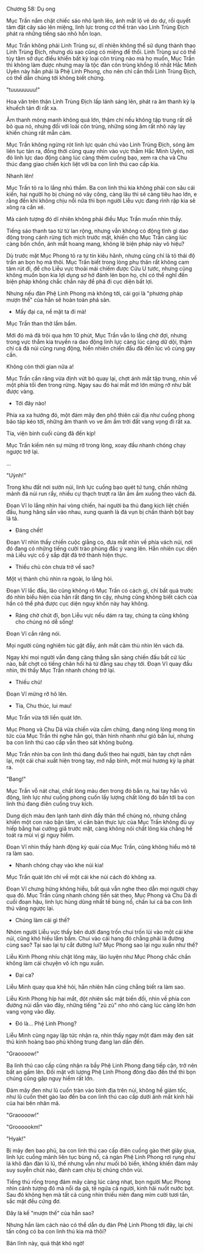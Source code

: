 




Chương 58: Dụ ong


Mục Trần nắm chặt chiếc sáo nhỏ lạnh lẽo, ánh mắt lộ vẻ do dự, rồi quyết tâm đặt cây sáo lên miệng, linh lực trong cơ thể tràn vào Linh Trùng Địch phát ra những tiếng sáo nhỏ hỗn loạn.

Mục Trần không phải Linh Trùng sư, dĩ nhiên không thể sử dụng thành thạo Linh Trùng Địch, nhưng dù sao cũng có miệng để thổi. Linh Trùng sư có thể tùy tâm sở dục điều khiển bất kỳ loại côn trùng nào mà họ muốn, Mục Trần thì không làm được nhưng may là tộc đàn côn trùng khổng lồ nhất Hắc Minh Uyên này hẳn phải là Phệ Linh Phong, cho nên chỉ cần thổi Linh Trùng Địch, có thể dẫn chúng tới không biết chừng.

"tuuuuuuuu!"

Hoa văn trên thân Linh Trùng Địch lấp lánh sáng lên, phát ra âm thanh kỳ lạ khuếch tán đi rất xa.

Âm thanh mỏng manh không quá lớn, thậm chí nếu không tập trung rất dễ bỏ qua nó, nhưng đối với loài côn trùng, những sóng âm rất nhỏ này lạy khiến chúng rất mẫn cảm.

Mục Trần không ngừng rót linh lực quán chú vào Linh Trùng Địch, sóng âm liên tục tản ra, đồng thời cũng quay nhìn vào vực thẳm Hắc Minh Uyên, nơi đó linh lực dao động càng lúc càng thêm cuồng bạo, xem ra cha và Chu thúc đang giao chiến kịch liệt với ba con linh thú cao cấp kia.

Nhanh lên!

Mục Trần tỏ ra lo lắng nhủ thầm. Ba con linh thú kia không phải con sâu cái kiến, hai người họ bị chúng nó vây công, càng lâu thì sẽ càng tiêu hao lớn, e rằng đến khi không chịu nổi nữa thì bọn người Liễu vực đang rình rập kia sẽ xông ra cắn xé.

Mà cảnh tượng đó dĩ nhiên không phải điều Mục Trần muốn nhìn thấy.

Tiếng sáo thanh tao từ từ lan rộng, nhưng vẫn không có động tĩnh gì dao động trong cánh rừng tịch mịch trước mặt, khiến cho Mục Trần càng lúc càng bồn chồn, ánh mắt hoang mang, không lẽ biện pháp này vô hiệu?

Dù trước mặt Mục Phong tỏ ra tự tin kiêu hãnh, nhưng cũng chỉ là tỏ thái độ trấn an bọn họ mà thôi. Mục Trần biết trong lòng phụ thân rất không cam tâm rút đi, để cho Liễu vực thoải mái chiếm được Cửu U tước, nhưng cũng không muốn bọn kia lợi dụng sơ hở đánh lén bọn họ, chỉ có thể nghĩ đến biện pháp không chắc chắn này để phá đi cục diện bất lợi.

Nhưng nếu đàn Phệ Linh Phong mà không tới, cái gọi là "phương pháp mượn thế" của hắn sẽ hoàn toàn phá sản.

- Mấy đại ca, nể mặt ta đi mà!

Mục Trần than thở lẩm bẩm.

Mới đó mà đã trôi qua hơn 10 phút, Mục Trần vẫn lo lắng chờ đợi, nhưng trong vực thẳm kia truyền ra dao động linh lực càng lúc càng dữ dội, thậm chí cả đá núi cũng rung động, hiển nhiên chiến đấu đã đến lúc vô cùng gay cấn.

Không còn thời gian nữa a!

Mục Trần cắn răng vừa định vứt bỏ quay lại, chợt ánh mắt tập trung, nhìn về một phía tối đen trong rừng. Ngay sau đó hai mắt mở lớn mừng rỡ như bắt được vàng.

- Tới đây nào!

Phía xa xa hướng đó, một đám mây đen phô thiên cái địa như cuồng phong bão táp kéo tới, những âm thanh vo ve ầm ầm trời đất vang vọng đi rất xa.

Tía, viện binh cuối cùng đã đến kịp!

Mục Trần kiềm nén sự mừng rỡ trong lòng, xoay đầu nhanh chóng chạy ngược trở lại.

...

"Uỳnh!"

Trong khu đất nơi sườn núi, linh lực cuồng bạo quét tứ tung, chấn những mảnh đá núi run rẩy, nhiều cự thạch trượt ra lăn ầm ầm xuống theo vách đá.

Đoạn Vĩ lo lắng nhìn hai vòng chiến, hai người ba thú đang kịch liệt chiến đấu, hung hăng sấn vào nhau, xung quanh là đá vụn bị chấn thành bột bay lả tả.

- Đáng chết!

Đoạn Vĩ nhìn thấy chiến cuộc giằng co, đưa mắt nhìn về phía vách núi, nơi đó đang có những tiếng cười trào phúng đắc ý vang lên. Hẳn nhiên cục diện mà Liễu vực cố ý sắp đặt đã trở thành hiện thực.

- Thiếu chủ còn chưa trở về sao?

Một vị thành chủ nhìn ra ngoài, lo lắng hỏi.

Đoạn Vĩ lắc đầu, lão cũng không rõ Mục Trần có cách gì, chỉ bất quá trước đó nhìn biểu hiện của hắn rất đáng tin cậy, nhưng cũng không biết cách của hắn có thể phá được cục diện nguy khốn này hay không.

- Ráng chờ chút đi, bọn Liễu vực nếu dám ra tay, chúng ta cũng không cho chúng nó dễ sống!

Đoạn Vĩ cắn răng nói.

Mọi người cũng nghiêm túc gật đầy, ánh mắt căm thù nhìn lên vách đá.

Ngay khi mọi người vẫn đang căng thẳng sẵn sàng chiến đấu bất cứ lúc nào, bất chợt có tiếng chân hối hả từ đằng sau chạy tới. Đoạn Vĩ quay đầu nhìn, thì thấy Mục Trần nhanh chóng trở lại.

- Thiếu chủ!

Đoạn Vĩ mừng rỡ hô lên.

- Tía, Chu thúc, lui mau!

Mục Trần vừa tới liền quát lớn.

Mục Phong và Chu Dã vừa chiến vừa cầm chừng, đang nóng lòng mong tin tức của Mục Trần thì nghe hắn gọi, thân hình nhanh như gió bắn lui, nhưng ba con linh thú cao cấp vẫn theo sát không buông.

Mục Trần nhìn ba con linh thú đang đuổi theo hai người, bàn tay chợt nắm lại, một cái chai xuất hiện trong tay, mở nắp bình, một mùi hương kỳ lạ phát ra.

"Bang!"

Mục Trần vỗ nát chai, chất lỏng màu đen trong đó bắn ra, hai tay hắn vũ động, linh lực như cuồng phong cuốn lấy lượng chất lỏng đó bắn tới ba con linh thú đang điên cuồng truy kích.

Dung dịch màu đen lạnh tanh dính đầy thân thể chúng nó, nhưng chẳng khiến một con nào bận tâm, vì căn bản thực lực của Mục Trần không đủ uy hiếp bằng hai cường giả trước mặt, càng không nói chất lỏng kia chẳng hề toát ra mùi vị gì nguy hiểm.

Đoạn Vĩ nhìn thấy hành động kỳ quái của Mục Trần, cũng không hiểu mô tê ra làm sao.

- Nhanh chóng chạy vào khe núi kia!

Mục Trần quát lớn chỉ về một cái khe núi cách đó không xa.

Đoạn Vĩ chưng hửng không hiểu, bất quá vẫn nghe theo dẫn mọi người chạy qua đó. Mục Trần cũng nhanh chóng tiến sát theo, Mục Phong và Chu Dã đi cuối đoạn hậu, linh lực hùng dũng nhất tề bùng nổ, chấn lui cả ba con linh thú văng ngược lại.

- Chúng làm cái gì thế?

Nhóm người Liễu vực thấy bên dưới đang trốn chui trốn lủi vào một cái khe núi, cũng khó hiểu lẩm bẩm. Chui vào cái hang đó chẳng phải là đường cùng sao? Tại sao lại tự cắt đường lui? Mục Phong sao lại ngu xuẩn như thế?

Liễu Kinh Phong nhíu chặt lông mày, lão luyện như Mục Phong chắc chắn không làm cái chuyện vô ích ngu xuẩn.

- Đại ca?

Liễu Minh quay qua khẽ hỏi, hẳn nhiên hắn cũng chẳng biết ra làm sao.

Liễu Kinh Phong híp hai mắt, đột nhiên sắc mặt biến đổi, nhìn về phía con đường núi dẫn vào đây, những tiếng "zù zù" nho nhỏ càng lúc càng lớn hơn vang vọng vào đây.

- Đó là... Phệ Linh Phong?

Liễu Minh cũng ngay lập tức nhận ra, nhìn thấy ngay một đám mây đen sát thủ kinh hoàng bao phủ không trung đang lan dần đến.

"Graoooow!"

Ba linh thú cao cấp cũng nhận ra bầy Phệ Linh Phong đang tiếp cận, trở nên bất an gầm lên. Đối mặt với lượng Phệ Linh Phong đông đảo đến thế thì bọn chúng cũng gặp nguy hiểm rất lớn.

Đám mây đen như lũ cuốn tràn vào bình địa trên núi, không hề giảm tốc, như lũ cuốn thét gào lao đến ba con linh thú cao cấp dưới ánh mắt kinh hãi của hai bên nhân mã.

"Graoooow!"

"Groooookm!"

"Hyak!"

Bị mây đen bao phủ, ba con linh thú cao cấp điên cuồng gào thét giãy giụa, linh lực cuồng mãnh liên tục bùng nổ, cả ngàn Phệ Linh Phong rơi rụng như lá khô đàn đàn lũ lũ, thế nhưng vẫn như muối bỏ biển, không khiến đám mây suy suyễn chút nào, đành cam chịu bị chúng chôn vùi.

Tiếng thú rống trong đám mây càng lúc càng nhạt, bọn người Mục Phong nhìn cảnh tượng đó mà nổi da gà, tê ngứa cả người, kinh hãi nuốt nước bọt. Sau đó không hẹn mà tất cả cùng nhìn thiếu niên đang mỉm cười tươi tắn, sắc mặt đều cứng đơ.

Đây là kế "mượn thế" của hắn sao?

Nhưng hắn làm cách nào có thể dẫn dụ đàn Phệ Linh Phong tới đây, lại chỉ tấn công có ba con linh thú kia mà thôi?

Bản lĩnh này, quả thật khó ngờ!




